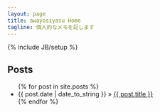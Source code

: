 ```yaml
---
layout: page
title: awayosiyasu Home 
tagline: 個人的なメモを記します
---
```

{% include JB/setup %}

## Posts
<ul class="posts">
 {% for post in site.posts %}
   <li><span>{{ post.date | date_to_string }}</span> &raquo; <a href="{{ BASE_PATH }}{{ post.url }}">{{ post.title }}</a></li>
 {% endfor %}
</ul>

<!--
## To-Do
This theme is still unfinished. If you'd like to be added as a contributor, [please fork](http://github.com/plusjade/jekyll-bootstrap)!
We need to clean up the themes, make theme usage guides with theme-specific markup examples.
-->


